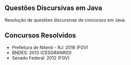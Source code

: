 ## Questões Discursivas em Java

Resolução de questões discursivas de concursos em Java.

## Concursos Resolvidos

- Prefeitura de Niterói - RJ: 2018 (FGV)
- BNDES: 2013 (CESGRANRIO)
- Senado Federal: 2012 (FGV)
